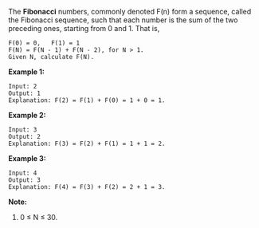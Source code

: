 The **Fibonacci** numbers, commonly denoted F(n) form a sequence, called the Fibonacci sequence, such that each number is the sum of the two preceding ones, starting from 0 and 1. That is,
```
F(0) = 0,   F(1) = 1
F(N) = F(N - 1) + F(N - 2), for N > 1.
Given N, calculate F(N).
```

**Example 1:**
```
Input: 2
Output: 1
Explanation: F(2) = F(1) + F(0) = 1 + 0 = 1.
```
**Example 2:**
```
Input: 3
Output: 2
Explanation: F(3) = F(2) + F(1) = 1 + 1 = 2.
```
**Example 3:**
```
Input: 4
Output: 3
Explanation: F(4) = F(3) + F(2) = 2 + 1 = 3.
``` 

**Note:**
1. 0 ≤ N ≤ 30.

